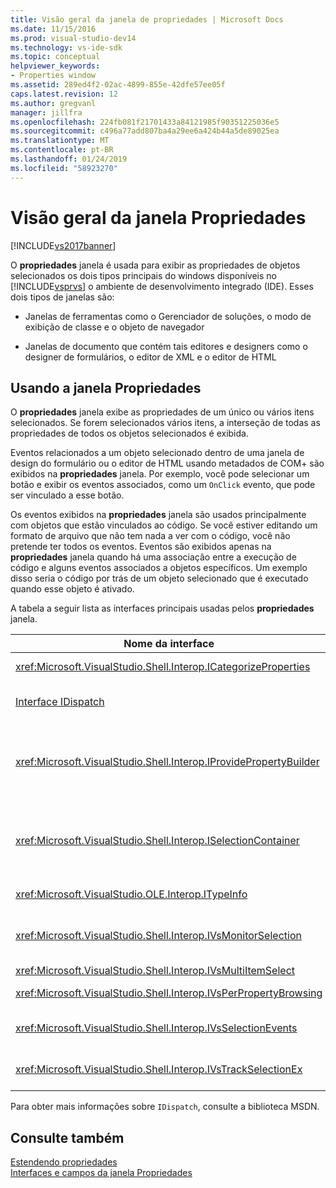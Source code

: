 ```yaml
---
title: Visão geral da janela de propriedades | Microsoft Docs
ms.date: 11/15/2016
ms.prod: visual-studio-dev14
ms.technology: vs-ide-sdk
ms.topic: conceptual
helpviewer_keywords:
- Properties window
ms.assetid: 289ed4f2-02ac-4899-855e-42dfe57ee05f
caps.latest.revision: 12
ms.author: gregvanl
manager: jillfra
ms.openlocfilehash: 224fb081f21701433a84121985f90351225036e5
ms.sourcegitcommit: c496a77add807ba4a29ee6a424b44a5de89025ea
ms.translationtype: MT
ms.contentlocale: pt-BR
ms.lasthandoff: 01/24/2019
ms.locfileid: "58923270"
---
```

# <a name="properties-window-overview"></a>Visão geral da janela Propriedades
[!INCLUDE[vs2017banner](../../includes/vs2017banner.md)]

O **propriedades** janela é usada para exibir as propriedades de objetos selecionados os dois tipos principais do windows disponíveis no [!INCLUDE[vsprvs](../../includes/vsprvs-md.md)] o ambiente de desenvolvimento integrado (IDE). Esses dois tipos de janelas são:  
  
-   Janelas de ferramentas como o Gerenciador de soluções, o modo de exibição de classe e o objeto de navegador  
  
-   Janelas de documento que contém tais editores e designers como o designer de formulários, o editor de XML e o editor de HTML  
  
## <a name="using-the-properties-window"></a>Usando a janela Propriedades  
 O **propriedades** janela exibe as propriedades de um único ou vários itens selecionados. Se forem selecionados vários itens, a interseção de todas as propriedades de todos os objetos selecionados é exibida.  
  
 Eventos relacionados a um objeto selecionado dentro de uma janela de design do formulário ou o editor de HTML usando metadados de COM+ são exibidos na **propriedades** janela. Por exemplo, você pode selecionar um botão e exibir os eventos associados, como um `OnClick` evento, que pode ser vinculado a esse botão.  
  
 Os eventos exibidos na **propriedades** janela são usados principalmente com objetos que estão vinculados ao código. Se você estiver editando um formato de arquivo que não tem nada a ver com o código, você não pretende ter todos os eventos. Eventos são exibidos apenas na **propriedades** janela quando há uma associação entre a execução de código e alguns eventos associados a objetos específicos. Um exemplo disso seria o código por trás de um objeto selecionado que é executado quando esse objeto é ativado.  
  
 A tabela a seguir lista as interfaces principais usadas pelos **propriedades** janela.  
  
|Nome da interface|Descrição|  
|--------------------|-----------------|  
|<xref:Microsoft.VisualStudio.Shell.Interop.ICategorizeProperties>|Fornece uma lista de categorias para o **propriedades** janela e mapeia cada propriedade para uma categoria.|  
|[Interface IDispatch](http://msdn.microsoft.com/ebbff4bc-36b2-4861-9efa-ffa45e013eb5)|Expõe métodos e propriedades para ferramentas e outros aplicativos que oferecem suporte à automação de programação de um objeto.|  
|<xref:Microsoft.VisualStudio.Shell.Interop.IProvidePropertyBuilder>|Fornece botões de reticências (...) chamados *construtores* que abrir janelas de caixa de diálogo modal implementadas pelo objeto em si. Usado quando um valor não é facilmente digitado pelo usuário em um campo de texto. Por exemplo, ele pode ser usado para abrir um seletor de cores que determina o valor RGB para você.|  
|<xref:Microsoft.VisualStudio.Shell.Interop.ISelectionContainer>|Fornece acesso a objetos usados para atualizar as informações exibidas na **propriedades** janela. <xref:Microsoft.VisualStudio.Shell.Interop.ISelectionContainer> é implementado por VSPackages para cada janela que contém objetos selecionáveis com propriedades relacionadas a ser exibido.|  
|<xref:Microsoft.VisualStudio.OLE.Interop.ITypeInfo>|Fornece informações sobre o tipo de um objeto como métodos de uma interface e campos de uma estrutura.|  
|<xref:Microsoft.VisualStudio.Shell.Interop.IVsMonitorSelection>|Permite que os VSPackages para receber notificações de eventos de seleção e recuperar informações sobre a hierarquia de projeto atual, item, valor do elemento e o contexto de interface do usuário do comando.|  
|<xref:Microsoft.VisualStudio.Shell.Interop.IVsMultiItemSelect>|Fornece o ambiente com acesso a várias seleções.|  
|<xref:Microsoft.VisualStudio.Shell.Interop.IVsPerPropertyBrowsing>|Usado para fornecer nomes localizados em algumas propriedades exibidas na **propriedades** janela.|  
|<xref:Microsoft.VisualStudio.Shell.Interop.IVsSelectionEvents>|Notifica os VSPackages registrados de alterações para a seleção atual, o valor do elemento ou o contexto de interface do usuário do comando.|  
|<xref:Microsoft.VisualStudio.Shell.Interop.IVsTrackSelectionEx>|Notifica o ambiente de uma alteração na seleção atual e fornece acesso às informações de hierarquia e de item relacionado à nova seleção.|  
  
 Para obter mais informações sobre `IDispatch`, consulte a biblioteca MSDN.  
  
## <a name="see-also"></a>Consulte também  
 [Estendendo propriedades](../../extensibility/internals/extending-properties.md)   
 [Interfaces e campos da janela Propriedades](../../extensibility/internals/properties-window-fields-and-interfaces.md)
